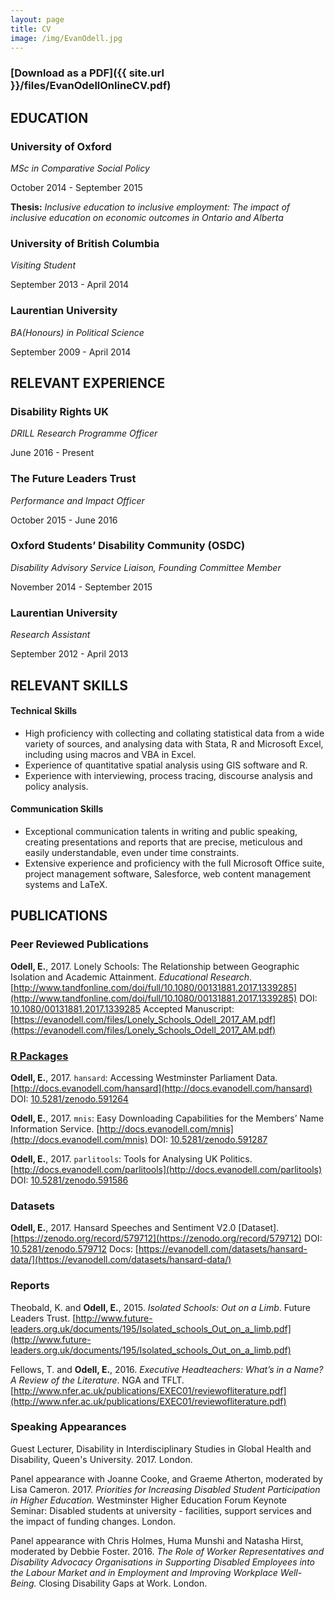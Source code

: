 ```yaml
---
layout: page
title: CV
image: /img/EvanOdell.jpg
---
```


### [Download as a PDF]({{ site.url }}/files/EvanOdellOnlineCV.pdf)

## EDUCATION

### University of Oxford

_MSc in Comparative Social Policy_

October 2014 - September 2015

**Thesis:** _Inclusive education to inclusive employment: The impact of inclusive education on economic outcomes in Ontario and Alberta_

### University of British Columbia

_Visiting Student_

September 2013 - April 2014

### Laurentian University

 _BA(Honours) in Political Science_

 September 2009 - April 2014

## RELEVANT EXPERIENCE

### Disability Rights UK

_DRILL Research Programme Officer_

June 2016 - Present

### The Future Leaders Trust

_Performance and Impact Officer_

October 2015 - June 2016

### Oxford Students’ Disability Community (OSDC)

_Disability Advisory Service Liaison, Founding Committee Member_

November 2014 - September 2015

### Laurentian University

 _Research Assistant_

 September 2012 - April 2013

## RELEVANT SKILLS

#### Technical Skills

*   High proficiency with collecting and collating statistical data from a wide variety of sources, and analysing data with Stata, R and Microsoft Excel, including using macros and VBA in Excel.
*   Experience of quantitative spatial analysis using GIS software and R.
*   Experience with interviewing, process tracing, discourse analysis and policy analysis.

#### Communication Skills

*   Exceptional communication talents in writing and public speaking, creating presentations and reports that are precise, meticulous and easily understandable, even under time constraints.
*   Extensive experience and proficiency with the full Microsoft Office suite, project management software, Salesforce, web content management systems and LaTeX.

## PUBLICATIONS

### Peer Reviewed Publications

**Odell, E.**, 2017\. Lonely Schools: The Relationship between Geographic Isolation and Academic Attainment. _Educational Research_. [http://www.tandfonline.com/doi/full/10.1080/00131881.2017.1339285](http://www.tandfonline.com/doi/full/10.1080/00131881.2017.1339285) DOI: [10.1080/00131881.2017.1339285](https://dx.doi.org/10.1080/00131881.2017.1339285) Accepted Manuscript: [https://evanodell.com/files/Lonely_Schools_Odell_2017_AM.pdf](https://evanodell.com/files/Lonely_Schools_Odell_2017_AM.pdf)

### [R Packages](/packages)

**Odell, E.**, 2017\. `hansard`: Accessing Westminster Parliament Data. [http://docs.evanodell.com/hansard](http://docs.evanodell.com/hansard) DOI: [10.5281/zenodo.591264](https://dx.doi.org/10.5281/zenodo.591264)

**Odell, E.**, 2017\. `mnis`: Easy Downloading Capabilities for the Members’ Name Information Service. [http://docs.evanodell.com/mnis](http://docs.evanodell.com/mnis) DOI: [10.5281/zenodo.591287](https://dx.doi.org/10.5281/zenodo.591287)

**Odell, E.**, 2017\. `parlitools`: Tools for Analysing UK Politics. [http://docs.evanodell.com/parlitools](http://docs.evanodell.com/parlitools) DOI: [10.5281/zenodo.591586](https://dx.doi.org/10.5281/zenodo.591586)

### Datasets

**Odell, E.**, 2017\. Hansard Speeches and Sentiment V2.0 [Dataset]. [https://zenodo.org/record/579712](https://zenodo.org/record/579712) DOI: [10.5281/zenodo.579712](https://dx.doi.org/10.5281/zenodo.579712) Docs: [https://evanodell.com/datasets/hansard-data/](https://evanodell.com/datasets/hansard-data/)

### Reports

Theobald, K. and **Odell, E.**, 2015\. _Isolated Schools: Out on a Limb_. Future Leaders Trust. [http://www.future-leaders.org.uk/documents/195/Isolated_schools_Out_on_a_limb.pdf](http://www.future-leaders.org.uk/documents/195/Isolated_schools_Out_on_a_limb.pdf)

Fellows, T. and **Odell, E.**, 2016\. _Executive Headteachers: What’s in a Name? A Review of the Literature_. NGA and TFLT. [http://www.nfer.ac.uk/publications/EXEC01/reviewofliterature.pdf](http://www.nfer.ac.uk/publications/EXEC01/reviewofliterature.pdf)

### Speaking Appearances

Guest Lecturer, Disability in Interdisciplinary Studies in Global Health and Disability, Queen's University. 2017\. London.

Panel appearance with Joanne Cooke, and Graeme Atherton, moderated by Lisa Cameron. 2017\. _Priorities for Increasing Disabled Student Participation in Higher Education._ Westminster Higher Education Forum Keynote Seminar: Disabled students at university - facilities, support services and the impact of funding changes. London.

Panel appearance with Chris Holmes, Huma Munshi and Natasha Hirst, moderated by Debbie Foster. 2016\. _The Role of Worker Representatives and Disability Advocacy Organisations in Supporting Disabled Employees into the Labour Market and in Employment and Improving Workplace Well-Being._ Closing Disability Gaps at Work. London.
